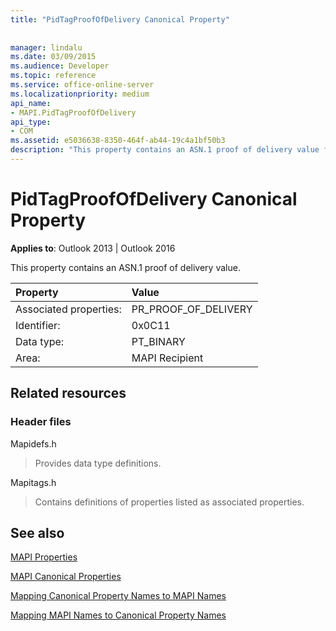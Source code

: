 ```yaml
---
title: "PidTagProofOfDelivery Canonical Property"
 
 
manager: lindalu
ms.date: 03/09/2015
ms.audience: Developer
ms.topic: reference
ms.service: office-online-server
ms.localizationpriority: medium
api_name:
- MAPI.PidTagProofOfDelivery
api_type:
- COM
ms.assetid: e5036638-8350-464f-ab44-19c4a1bf50b3
description: "This property contains an ASN.1 proof of delivery value for Outlook 2013 and Outlook 2016."
---
```


# PidTagProofOfDelivery Canonical Property

  
  
**Applies to**: Outlook 2013 | Outlook 2016 
  
This property contains an ASN.1 proof of delivery value.
  
|Property |Value |
|:-----|:-----|
|Associated properties:  <br/> |PR_PROOF_OF_DELIVERY  <br/> |
|Identifier:  <br/> |0x0C11  <br/> |
|Data type:  <br/> |PT_BINARY  <br/> |
|Area:  <br/> |MAPI Recipient  <br/> |
   
## Related resources

### Header files

Mapidefs.h
  
> Provides data type definitions.
    
Mapitags.h
  
> Contains definitions of properties listed as associated properties.
    
## See also



[MAPI Properties](mapi-properties.md)
  
[MAPI Canonical Properties](mapi-canonical-properties.md)
  
[Mapping Canonical Property Names to MAPI Names](mapping-canonical-property-names-to-mapi-names.md)
  
[Mapping MAPI Names to Canonical Property Names](mapping-mapi-names-to-canonical-property-names.md)


